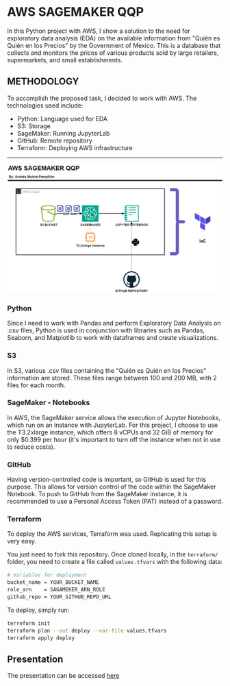 # AWS SAGEMAKER QQP

In this Python project with AWS, I show a solution to the need for exploratory data analysis (EDA) on the available information from "Quién es Quién en los Precios" by the Government of Mexico. This is a database that collects and monitors the prices of various products sold by large retailers, supermarkets, and small establishments.

## METHODOLOGY

To accomplish the proposed task, I decided to work with AWS. The technologies used include:
- Python: Language used for EDA
- S3: Storage
- SageMaker: Running JupyterLab
- GitHub: Remote repository
- Terraform: Deploying AWS infrastructure

-----

![SCHEMA](images/aws-sagemaker-qqp-light.png)

### Python

Since I need to work with Pandas and perform Exploratory Data Analysis on .csv files, Python is used in conjunction with libraries such as Pandas, Seaborn, and Matplotlib to work with dataframes and create visualizations.

### S3

In S3, various .csv files containing the "Quién es Quién en los Precios" information are stored. These files range between 100 and 200 MB, with 2 files for each month.

### SageMaker - Notebooks

In AWS, the SageMaker service allows the execution of Jupyter Notebooks, which run on an instance with JupyterLab. For this project, I choose to use the T3.2xlarge instance, which offers 8 vCPUs and 32 GiB of memory for only $0.399 per hour (it's important to turn off the instance when not in use to reduce costs).

### GitHub

Having version-controlled code is important, so GitHub is used for this purpose. This allows for version control of the code within the SageMaker Notebook. To push to GitHub from the SageMaker instance, it is recommended to use a Personal Access Token (PAT) instead of a password.

### Terraform

To deploy the AWS services, Terraform was used. Replicating this setup is very easy.

You just need to fork this repository. Once cloned locally, in the `terraform/` folder, you need to create a file called `values.tfvars` with the following data:

```sh
# Variables for deployment
bucket_name = YOUR_BUCKET_NAME
role_arn    = SAGAMEKER_ARN_ROLE
github_repo = YOUR_GITHUB_REPO_URL
```
To deploy, simply run:
```sh
terreform init
terraform plan --out deploy --var-file values.tfvars
terraform apply deploy
```
## Presentation

The presentation can be accessed [here](https://drive.google.com/drive/folders/1CdghLlAUEsboDbKWdL4oCZGUmIoalfOZ?usp=sharing)
